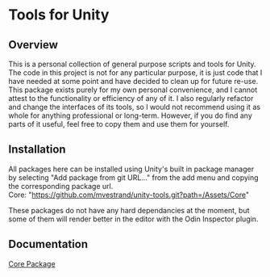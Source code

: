 # Tools for Unity

## Overview

This is a personal collection of general purpose scripts and tools for Unity. The code in this project is not for any particular purpose, it 
is just code that I have needed at some point and have decided to clean up for future re-use. This package exists purely for my own personal
convenience, and I cannot attest to the functionality or efficiency of any of it. I also regularly refactor and change the interfaces of its 
tools, so I would not recommend using it as whole for anything professional or long-term. However, if you do find any parts of it 
useful, feel free to copy them and use them for yourself.

## Installation

All packages here can be installed using Unity's built in package manager by selecting "Add package from git URL..." from the add menu and 
copying the corresponding package url.  
Core: "https://github.com/mvestrand/unity-tools.git?path=/Assets/Core"  

These packages do not have any hard dependancies at the moment, but some of them will render better in the editor with the Odin Inspector plugin.  

## Documentation

[Core Package](Assets/Core/README.md)